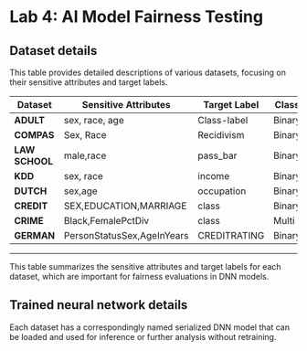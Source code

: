 # Lab 4: AI Model Fairness Testing
## Dataset details

This table provides detailed descriptions of various datasets, focusing on their sensitive attributes and target labels.

| **Dataset**           | **Sensitive Attributes**   | **Target Label**          | **Class**   | 
|-----------------------|----------------------------|---------------------------|-------------|
| **ADULT**             | sex, race, age             | Class-label               | Binary      |
| **COMPAS**            | Sex, Race                  | Recidivism                | Binary      | 
| **LAW SCHOOL**        | male,race                  | pass_bar                  | Binary      | 
| **KDD**               | sex, race                  | income                    | Binary      | 
| **DUTCH**             | sex,age                    | occupation                | Binary      | 
| **CREDIT**            | SEX,EDUCATION,MARRIAGE     | class                     | Binary      | 
| **CRIME**             | Black,FemalePctDiv         | class                     | Multi       | 
| **GERMAN**            | PersonStatusSex,AgeInYears | CREDITRATING              | Binary      | 

---

This table summarizes the sensitive attributes and target labels for each dataset, which are important for fairness evaluations in DNN models.


## Trained neural network details
Each dataset has a correspondingly named serialized DNN model that can be loaded and used for inference or further analysis without retraining.
